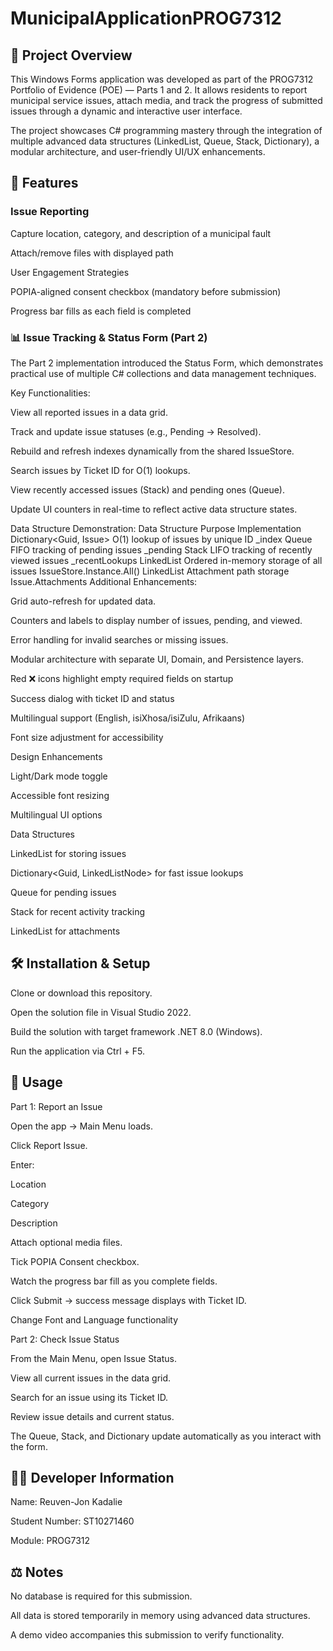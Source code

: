 # MunicipalApplicationPROG7312
## 📌 Project Overview

This Windows Forms application was developed as part of the PROG7312 Portfolio of Evidence (POE) — Parts 1 and 2.
It allows residents to report municipal service issues, attach media, and track the progress of submitted issues through a dynamic and interactive user interface.

The project showcases C# programming mastery through the integration of multiple advanced data structures (LinkedList, Queue, Stack, Dictionary), a modular architecture, and user-friendly UI/UX enhancements.

## 🚀 Features

### Issue Reporting

Capture location, category, and description of a municipal fault

Attach/remove files with displayed path

User Engagement Strategies

POPIA-aligned consent checkbox (mandatory before submission)

Progress bar fills as each field is completed

### 📊 Issue Tracking & Status Form (Part 2)

The Part 2 implementation introduced the Status Form, which demonstrates practical use of multiple C# collections and data management techniques.

Key Functionalities:

View all reported issues in a data grid.

Track and update issue statuses (e.g., Pending → Resolved).

Rebuild and refresh indexes dynamically from the shared IssueStore.

Search issues by Ticket ID for O(1) lookups.

View recently accessed issues (Stack) and pending ones (Queue).

Update UI counters in real-time to reflect active data structure states.

Data Structure Demonstration:
Data Structure	Purpose	Implementation
Dictionary<Guid, Issue>	O(1) lookup of issues by unique ID	_index
Queue<Guid>	FIFO tracking of pending issues	_pending
Stack<Guid>	LIFO tracking of recently viewed issues	_recentLookups
LinkedList<Issue>	Ordered in-memory storage of all issues	IssueStore.Instance.All()
LinkedList<string>	Attachment path storage	Issue.Attachments
Additional Enhancements:

Grid auto-refresh for updated data.

Counters and labels to display number of issues, pending, and viewed.

Error handling for invalid searches or missing issues.

Modular architecture with separate UI, Domain, and Persistence layers.

Red ❌ icons highlight empty required fields on startup

Success dialog with ticket ID and status

Multilingual support (English, isiXhosa/isiZulu, Afrikaans)

Font size adjustment for accessibility

Design Enhancements

Light/Dark mode toggle

Accessible font resizing

Multilingual UI options

Data Structures

LinkedList<Issue> for storing issues

Dictionary<Guid, LinkedListNode<Issue>> for fast issue lookups

Queue<Guid> for pending issues

Stack<Guid> for recent activity tracking

LinkedList<string> for attachments

## 🛠️ Installation & Setup

Clone or download this repository.

Open the solution file in Visual Studio 2022.

Build the solution with target framework .NET 8.0 (Windows).

Run the application via Ctrl + F5.

## 📖 Usage

Part 1: Report an Issue

Open the app → Main Menu loads.

Click Report Issue.

Enter:

Location

Category

Description

Attach optional media files.

Tick POPIA Consent checkbox.

Watch the progress bar fill as you complete fields.

Click Submit → success message displays with Ticket ID.

Change Font and Language functionality

Part 2: Check Issue Status

From the Main Menu, open Issue Status.

View all current issues in the data grid.

Search for an issue using its Ticket ID.

Review issue details and current status.

The Queue, Stack, and Dictionary update automatically as you interact with the form.

## 👨‍💻 Developer Information

Name: Reuven-Jon Kadalie

Student Number: ST10271460

Module: PROG7312

## ⚖️ Notes

No database is required for this submission.

All data is stored temporarily in memory using advanced data structures.

A demo video accompanies this submission to verify functionality.
